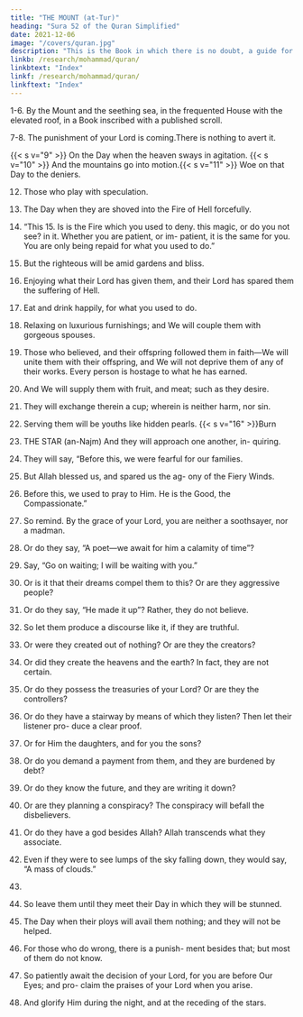 ```yaml
---
title: "THE MOUNT (at-Tur)"
heading: "Sura 52 of the Quran Simplified"
date: 2021-12-06
image: "/covers/quran.jpg"
description: "This is the Book in which there is no doubt, a guide for the righteous."
linkb: /research/mohammad/quran/
linkbtext: "Index"
linkf: /research/mohammad/quran/
linkftext: "Index"
---
```



1-6. By the Mount and the seething sea, in the frequented House with the elevated roof, in a Book inscribed with a published scroll. 

7-8. The punishment of your Lord is coming.There is nothing to avert it. 

{{< s v="9" >}}  On the Day when the heaven sways in agitation.
{{< s v="10" >}}  And the mountains go into motion.{{< s v="11" >}}  Woe on that Day to the deniers.

12. Those who play with speculation.
13. The Day when they are shoved into the Fire
of Hell forcefully.

14. “This 15. Is
is the Fire which you used to deny.
this magic, or do you not see?
in it. Whether you are patient, or im-
patient, it is the same for you. You are only
being repaid for what you used to do.”
17. But the righteous will be amid gardens and
bliss.
18. Enjoying what their Lord has given them,
and their Lord has spared them the suffering
of Hell.
19. Eat and drink happily, for what you used to
do.
20. Relaxing on luxurious furnishings; and We
will couple them with gorgeous spouses.
21. Those who believed, and their offspring
followed them in faith—We will unite them
with their offspring, and We will not deprive
them of any of their works. Every person is
hostage to what he has earned.
22. And We will supply them with fruit, and
meat; such as they desire.
23. They will exchange therein a cup; wherein
is neither harm, nor sin.
24. Serving them will be youths like hidden
pearls.
{{< s v="16" >}}Burn
20153. THE STAR (an-Najm)
And they will approach one another, in-
quiring.
26. They will say, “Before this, we were fearful
for our families.
27. But Allah blessed us, and spared us the ag-
ony of the Fiery Winds.
28. Before this, we used to pray to Him. He is
the Good, the Compassionate.”
29. So remind. By the grace of your Lord, you
are neither a soothsayer, nor a madman.
30. Or do they say, “A poet—we await for him
a calamity of time”?
31. Say, “Go on waiting; I will be waiting with
you.”
32. Or is it that their dreams compel them to
this? Or are they aggressive people?
33. Or do they say, “He made it up”? Rather,
they do not believe.
34. So let them produce a discourse like it, if
they are truthful.
35. Or were they created out of nothing? Or
are they the creators?
36. Or did they create the heavens and the
earth? In fact, they are not certain.
37. Or do they possess the treasuries of your
Lord? Or are they the controllers?
38. Or do they have a stairway by means of
which they listen? Then let their listener pro-
duce a clear proof.
39. Or for Him the daughters, and for you the
sons?
40. Or do you demand a payment from them,
and they are burdened by debt?
41. Or do they know the future, and they are
writing it down?
42. Or are they planning a conspiracy? The
conspiracy will befall the disbelievers.
43. Or do they have a god besides Allah? Allah
transcends what they associate.
44. Even if they were to see lumps of the sky
falling down, they would say, “A mass of
clouds.”
25.
45. So
leave them until they meet their Day in
which they will be stunned.
46. The Day when their ploys will avail them
nothing; and they will not be helped.
47. For those who do wrong, there is a punish-
ment besides that; but most of them do not
know.
48. So patiently await the decision of your
Lord, for you are before Our Eyes; and pro-
claim the praises of your Lord when you
arise.

49. And glorify Him during the night, and at
the receding of the stars.

